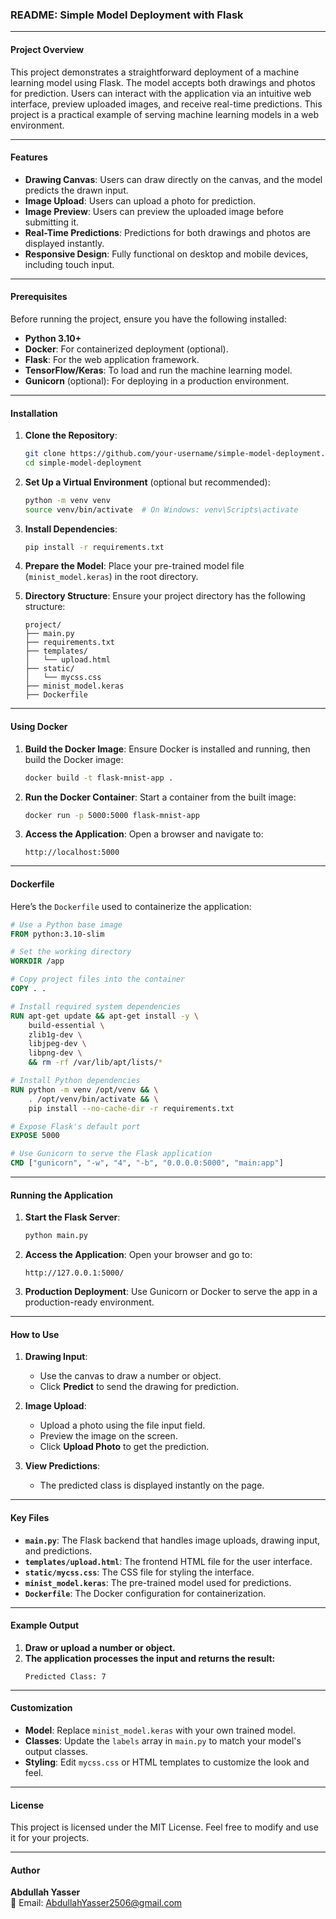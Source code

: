### README: Simple Model Deployment with Flask

---

#### Project Overview

This project demonstrates a straightforward deployment of a machine learning model using Flask. The model accepts both drawings and photos for prediction. Users can interact with the application via an intuitive web interface, preview uploaded images, and receive real-time predictions. This project is a practical example of serving machine learning models in a web environment.

---

#### Features

- **Drawing Canvas**: Users can draw directly on the canvas, and the model predicts the drawn input.
- **Image Upload**: Users can upload a photo for prediction.
- **Image Preview**: Users can preview the uploaded image before submitting it.
- **Real-Time Predictions**: Predictions for both drawings and photos are displayed instantly.
- **Responsive Design**: Fully functional on desktop and mobile devices, including touch input.

---

#### Prerequisites

Before running the project, ensure you have the following installed:

- **Python 3.10+**
- **Docker**: For containerized deployment (optional).
- **Flask**: For the web application framework.
- **TensorFlow/Keras**: To load and run the machine learning model.
- **Gunicorn** (optional): For deploying in a production environment.

---

#### Installation

1. **Clone the Repository**:
   ```bash
   git clone https://github.com/your-username/simple-model-deployment.git
   cd simple-model-deployment
   ```

2. **Set Up a Virtual Environment** (optional but recommended):
   ```bash
   python -m venv venv
   source venv/bin/activate  # On Windows: venv\Scripts\activate
   ```

3. **Install Dependencies**:
   ```bash
   pip install -r requirements.txt
   ```

4. **Prepare the Model**:
   Place your pre-trained model file (`minist_model.keras`) in the root directory.

5. **Directory Structure**:
   Ensure your project directory has the following structure:
   ```
   project/
   ├── main.py
   ├── requirements.txt
   ├── templates/
   │   └── upload.html
   ├── static/
   │   └── mycss.css
   ├── minist_model.keras
   ├── Dockerfile
   ```

---

#### Using Docker

1. **Build the Docker Image**:
   Ensure Docker is installed and running, then build the Docker image:
   ```bash
   docker build -t flask-mnist-app .
   ```

2. **Run the Docker Container**:
   Start a container from the built image:
   ```bash
   docker run -p 5000:5000 flask-mnist-app
   ```

3. **Access the Application**:
   Open a browser and navigate to:
   ```
   http://localhost:5000
   ```

---

#### Dockerfile

Here’s the `Dockerfile` used to containerize the application:
```dockerfile
# Use a Python base image
FROM python:3.10-slim

# Set the working directory
WORKDIR /app

# Copy project files into the container
COPY . .

# Install required system dependencies
RUN apt-get update && apt-get install -y \
    build-essential \
    zlib1g-dev \
    libjpeg-dev \
    libpng-dev \
    && rm -rf /var/lib/apt/lists/*

# Install Python dependencies
RUN python -m venv /opt/venv && \
    . /opt/venv/bin/activate && \
    pip install --no-cache-dir -r requirements.txt

# Expose Flask's default port
EXPOSE 5000

# Use Gunicorn to serve the Flask application
CMD ["gunicorn", "-w", "4", "-b", "0.0.0.0:5000", "main:app"]
```

---

#### Running the Application

1. **Start the Flask Server**:
   ```bash
   python main.py
   ```

2. **Access the Application**:
   Open your browser and go to:
   ```
   http://127.0.0.1:5000/
   ```

3. **Production Deployment**:
   Use Gunicorn or Docker to serve the app in a production-ready environment.

---

#### How to Use

1. **Drawing Input**:
   - Use the canvas to draw a number or object.
   - Click **Predict** to send the drawing for prediction.

2. **Image Upload**:
   - Upload a photo using the file input field.
   - Preview the image on the screen.
   - Click **Upload Photo** to get the prediction.

3. **View Predictions**:
   - The predicted class is displayed instantly on the page.

---

#### Key Files

- **`main.py`**: The Flask backend that handles image uploads, drawing input, and predictions.
- **`templates/upload.html`**: The frontend HTML file for the user interface.
- **`static/mycss.css`**: The CSS file for styling the interface.
- **`minist_model.keras`**: The pre-trained model used for predictions.
- **`Dockerfile`**: The Docker configuration for containerization.

---

#### Example Output

1. **Draw or upload a number or object.**
2. **The application processes the input and returns the result:**
   ```
   Predicted Class: 7
   ```

---

#### Customization

- **Model**: Replace `minist_model.keras` with your own trained model.
- **Classes**: Update the `labels` array in `main.py` to match your model's output classes.
- **Styling**: Edit `mycss.css` or HTML templates to customize the look and feel.

---

#### License

This project is licensed under the MIT License. Feel free to modify and use it for your projects.

---

#### Author

**Abdullah Yasser**  
📧 Email: [AbdullahYasser2506@gmail.com](mailto:AbdullahYasser2506@gmail.com)  
